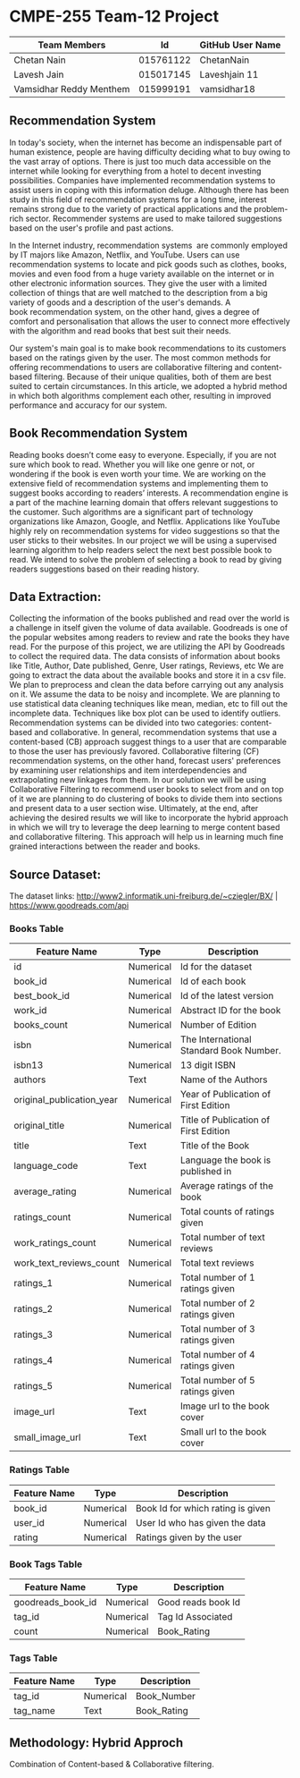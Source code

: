 # CMPE-255 Team-12 Project



| Team Members | Id | GitHub User Name  |
| ------ | ------ | ------ |
| Chetan Nain | 015761122 | ChetanNain |
| Lavesh Jain | 015017145  | Laveshjain 11 |
| Vamsidhar Reddy Menthem | 015999191 | vamsidhar18 |


## Recommendation System

In today's society, when the internet has become an indispensable part of human existence, people are having difficulty deciding what to buy owing to the vast array of options. There is just too much data accessible on the internet while looking for everything from a hotel to decent investing possibilities. Companies have implemented recommendation systems to assist users in coping with this information deluge. Although there has been study in this field of recommendation systems for a long time, interest remains strong due to the variety of practical applications and the problem-rich sector. Recommender systems are used to make tailored suggestions based on the user's profile and past actions.

In the Internet industry, recommendation systems  are commonly employed by IT majors like Amazon, Netflix, and YouTube. Users can use recommendation systems to locate and pick goods such as clothes, books, movies and even food from a huge variety available on the internet or in other electronic information sources. They give the user with a limited collection of things that are well matched to the description from a big variety of goods and a description of the user's demands. A book recommendation system, on the other hand, gives a degree of comfort and personalisation that allows the user to connect more effectively with the algorithm and read books that best suit their needs.

Our system's main goal is to make book recommendations to its customers based on the ratings given by the user. The most common methods for offering recommendations to users are collaborative filtering and content-based filtering. Because of their unique qualities, both of them are best suited to certain circumstances. In this article, we adopted a hybrid method in which both algorithms complement each other, resulting in improved performance and accuracy for our system.



## Book Recommendation System 

Reading books doesn’t come easy to everyone. Especially, if you are not sure which book to read. Whether you will like one genre or not, or wondering if the book is even worth your time. We are working on the extensive field of recommendation systems and implementing them to suggest books according to readers’ interests.
A recommendation engine is a part of the machine learning domain that offers relevant suggestions to the customer. Such algorithms are a significant part of technology organizations like Amazon, Google, and Netflix. Applications like YouTube highly rely on recommendation systems for video suggestions so that the user sticks to their websites.
In our project we will be using a supervised learning algorithm to help readers select the next best possible book to read. We intend to solve the problem of selecting a book to read by giving readers suggestions based on their reading history. 

## Data Extraction:
Collecting the information of the books published and read over the world is a challenge in itself given the volume of data available. Goodreads is one of the popular websites among readers to review and rate the books they have read. For the purpose of this project, we are utilizing the API by Goodreads to collect the required data. The data consists of information about books like Title, Author, Date published, Genre, User ratings, Reviews, etc 
We are going to extract the data about the available books and store it in a csv file. We plan to preprocess and clean the data before carrying out any analysis on it. We assume the data to be noisy and incomplete. We are planning to use statistical data cleaning techniques like mean, median, etc to fill out the incomplete data. Techniques like box plot can be used to identify outliers.   
Recommendation systems can be divided into two categories: content-based and collaborative. In general, recommendation systems that use a content-based (CB) approach suggest things to a user that are comparable to those the user has previously favored. Collaborative filtering (CF) recommendation systems, on the other hand, forecast users' preferences by examining user relationships and item interdependencies and extrapolating new linkages from them. 
In our solution we will be using Collaborative Filtering to recommend user books to select from and on top of it we are planning to do clustering of books to divide them into sections and present data to a user section wise.
Ultimately, at the end, after achieving the desired results we will like to incorporate the hybrid approach in which we will try to leverage the deep learning to merge content based and collaborative filtering. This approach will help us in learning much fine grained interactions between the reader and books. 

## Source Dataset:
The dataset links: http://www2.informatik.uni-freiburg.de/~cziegler/BX/ | https://www.goodreads.com/api

### Books Table

| Feature Name | Type | Description |
| ------ | ------ |------ |
| id | Numerical | Id for the dataset |
| book_id | Numerical  | Id of each book |
| best_book_id | Numerical | Id of the latest version |
| work_id | Numerical | Abstract ID for the book|
| books_count | Numerical | Number of Edition|
| isbn | Numerical | The International Standard Book Number.|
| isbn13 | Numerical | 13 digit ISBN|
| authors | Text | Name of the Authors|
| original_publication_year | Numerical | Year of Publication of First Edition|
| original_title | Numerical | Title of Publication of First Edition|
| title | Text | Title of the Book|
| language_code | Text | Language the book is published in|
| average_rating | Numerical | Average ratings of the book|
| ratings_count | Numerical | Total counts of ratings given|
| work_ratings_count | Numerical | Total number of text reviews|
| work_text_reviews_count | Numerical | Total text reviews|
| ratings_1 | Numerical | Total number of 1 ratings given|
| ratings_2 | Numerical | Total number of 2 ratings given|
| ratings_3 | Numerical | Total number of 3 ratings given|
| ratings_4 | Numerical | Total number of 4 ratings given|
| ratings_5 | Numerical | Total number of 5 ratings given|
| image_url | Text | Image url to the book cover|
| small_image_url | Text | Small url to the book cover|

### Ratings Table

| Feature Name | Type | Description |
| ------ | ------ |------ |
| book_id | Numerical | Book Id for which rating is given |
| user_id | Numerical  | User Id who has given the data |
| rating | Numerical | Ratings given by the user|

### Book Tags Table

| Feature Name | Type | Description |
| ------ | ------ |------ |
| goodreads_book_id | Numerical | Good reads book Id |
| tag_id | Numerical  | Tag Id Associated |
| count | Numerical | Book_Rating|

### Tags Table

| Feature Name | Type | Description |
| ------ | ------ |------ |
| tag_id | Numerical  | Book_Number |
| tag_name | Text | Book_Rating|


## Methodology: Hybrid Approch
Combination of Content-based & Collaborative filtering.
